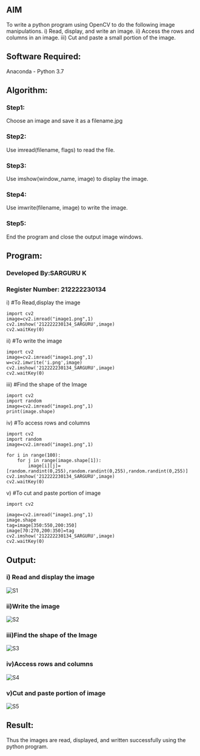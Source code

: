 ## AIM
To write a python program using OpenCV to do the following image manipulations.
i) Read, display, and write an image.
ii) Access the rows and columns in an image.
iii) Cut and paste a small portion of the image.

## Software Required:
Anaconda - Python 3.7
## Algorithm:
### Step1:
Choose an image and save it as a filename.jpg
### Step2:
Use imread(filename, flags) to read the file.
### Step3:
Use imshow(window_name, image) to display the image.
### Step4:
Use imwrite(filename, image) to write the image.
### Step5:
End the program and close the output image windows.
## Program:
### Developed By:SARGURU K
### Register Number: 212222230134
i) #To Read,display the image
```
import cv2
image=cv2.imread("image1.png",1)
cv2.imshow('212222230134_SARGURU',image)
cv2.waitKey(0) 
```
ii) #To write the image
```
import cv2
image=cv2.imread("image1.png",1)
w=cv2.imwrite('i.png',image)
cv2.imshow('212222230134_SARGURU',image)
cv2.waitKey(0) 
```
iii) #Find the shape of the Image
```python3
import cv2
import random
image=cv2.imread("image1.png",1)
print(image.shape)
```
iv) #To access rows and columns

```python3
import cv2
import random
image=cv2.imread("image1.png",1)

for i in range(100):
    for j in range(image.shape[1]):
        image[i][j]=[random.randint(0,255),random.randint(0,255),random.randint(0,255)]
cv2.imshow('212222230134_SARGURU',image)
cv2.waitKey(0)
```
v) #To cut and paste portion of image
```python3
import cv2

image=cv2.imread("image1.png",1)
image.shape
tag=image[350:550,200:350]
image[70:270,200:350]=tag
cv2.imshow('212222230134_SARGURU',image)
cv2.waitKey(0)
```

## Output:

### i) Read and display the image
![S1](https://github.com/Sargurukumaresan/READ-AND-WRITE-IMAGE/assets/119559840/be99fd77-f021-4ef0-b63c-fd2faf3f1f88)


### ii)Write the image
![S2](https://github.com/Sargurukumaresan/READ-AND-WRITE-IMAGE/assets/119559840/fd051d83-ade6-41fe-994d-e6450ac4a4c9)


### iii)Find the shape of the Image
![S3](https://github.com/Sargurukumaresan/READ-AND-WRITE-IMAGE/assets/119559840/f8f4f454-b74a-4160-92ad-1460f0c2cce7)



### iv)Access rows and columns
![S4](https://github.com/Sargurukumaresan/READ-AND-WRITE-IMAGE/assets/119559840/8e816c86-c13b-436b-b151-83fe536662cd)



### v)Cut and paste portion of image
![S5](https://github.com/Sargurukumaresan/READ-AND-WRITE-IMAGE/assets/119559840/c818a0ce-3d5a-4d70-a1c9-1ec6b4c4c889)



## Result:
Thus the images are read, displayed, and written successfully using the python program.
